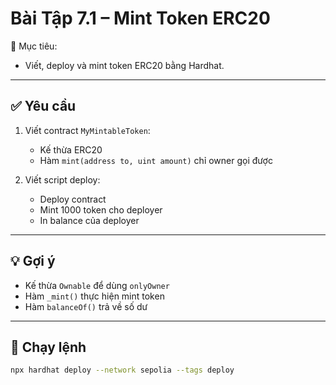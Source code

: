 # Bài Tập 7.1 – Mint Token ERC20

🎯 Mục tiêu:
- Viết, deploy và mint token ERC20 bằng Hardhat.

---

## ✅ Yêu cầu

1. Viết contract `MyMintableToken`:
   - Kế thừa ERC20
   - Hàm `mint(address to, uint amount)` chỉ owner gọi được

2. Viết script deploy:
   - Deploy contract
   - Mint 1000 token cho deployer
   - In balance của deployer

---

## 💡 Gợi ý

- Kế thừa `Ownable` để dùng `onlyOwner`
- Hàm `_mint()` thực hiện mint token
- Hàm `balanceOf()` trả về số dư

---

## 🧪 Chạy lệnh

```bash
npx hardhat deploy --network sepolia --tags deploy
```
